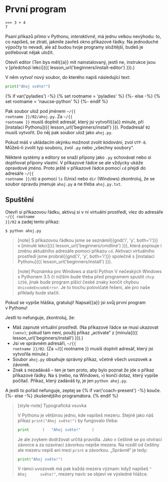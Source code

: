 # První program

```pycon
>>> 3 + 4
7
```

Psaní příkazů přímo v Pythonu, <em>interaktivně</em>,
má jednu velkou nevýhodu:
to, co napíšeš, se ztratí, jakmile zavřeš okno příkazové řádky.
Na jednoduché výpočty to nevadí, ale až budou tvoje programy složitější,
budeš je potřebovat nějak uložit.

Otevři editor
(Ten bys měl{{a}} mít nainstalovaný, jestli ne, instrukce jsou v [předchozí
lekci]({{ lesson_url('beginners/install-editor') }}).)

V něm vytvoř nový soubor, do kterého napiš následující text:

```python
print("Ahoj světe!")
```

{% if var('pyladies') -%}
{% set rootname = 'pyladies' %}
{%- else -%}
{% set rootname = 'naucse-python' %}
{%- endif %}

Pak soubor ulož pod jménem <code><span class="pythondir">~/{{ rootname }}</span>/02/ahoj.py</code>.
Za <code class="pythondir">~/{{ rootname }}</code> musíš doplnit adresář,
který jsi vytvořil{{a}} minule, při [instalaci Pythonu]({{ lesson_url('beginners/install') }}).
Podadresář `02` musíš vytvořit.
Do něj pak soubor ulož jako `ahoj.py`.

Pokud máš v ukládacím okýnku možnost zvolit <em>kódování</em>, zvol <code>UTF-8</code>.
Můžeš–li zvolit typ souboru, zvol <code>.py</code> nebo „všechny soubory“.


Některé systémy a editory se snaží přípony jako <code>.py</code> schovávat
nebo si doplňovat přípony vlastní. V příkazové řádce se ale vždycky ukáže
opravdové jméno.
Proto ještě v příkazové řádce pomocí `cd` přejdi do adresáře <code><span class="pythondir">~/{{ rootname }}</span>/02</code>
a pomocí `ls` (Unix) nebo `dir` (Windows) zkontroluj, že se soubor opravdu
jmenuje `ahoj.py` a ne třeba `ahoj.py.txt`.


## Spuštění

Otevři si příkazovou řádku, aktivuj si v ní virtuální prostředí,
vlez do adresáře <code><span class="pythondir">~/{{ rootname }}</span>/02</code>
a zadej tento příkaz:

```console
$ python ahoj.py
```

> [note]
> S příkazovou řádkou jsme se seznámil{{gnd('i', 'y', both='i')}}
> v [minulé lekci]({{ lesson_url('beginners/cmdline') }}), která popisuje i změnu aktuálního
> adresáře pomocí příkazu `cd`.
> Aktivaci virtuálního prostředí jsme probral{{gnd('i', 'y', both='i')}} společně
> s [instalací Pythonu]({{ lesson_url('beginners/install') }}).

> [note] Poznámka pro Windows a starší Python
> V nečeských Windows s Pythonem 3.5 či nižším bude třeba před
> programem spustit `chcp 1250`, jinak bude program píšící české
> znaky končit chybou `UnicodeEncodeError`.
> Je to trochu polovičaté řešení, ale pro naše příklady bude stačit.

Pokud se vypíše hláška, gratuluji!
Napsal{{a}} jsi svůj první program v Pythonu!

Jestli to nefunguje, zkontroluj, že:

* Máš zapnuté virtuální prostředí.
  (Na příkazové řádce se musí ukazovat <code>(venv)</code>;
  pokud tam není, použij příkaz „activate“ z [minula]({{ lesson_url('beginners/install') }}).)
* Jsi ve správném adresáři, <code><span class="pythondir">~/{{ rootname }}</span>/02</code>.
  (Za <span class="pythondir">~/{{ rootname }}</span> musíš doplnit adresář, který jsi vytvořila minule.)
* Soubor `ahoj.py` obsahuje správný příkaz, včetně všech uvozovek a závorek.
* Znak `$` nezadáváš – ten je tam proto, aby bylo poznat že jde o příkaz příkazové
  řádky.
  Na `$` (nebo, na Windows, `>`) končí dotaz, který vypíše počítač.
  Příkaz, který zadáváš ty, je jen `python ahoj.py`.

A jestli to pořád nefunguje, zeptej se
{% if var('coach-present') -%}
kouče.
{%- else -%}
zkušenějšího programátora. <!-- XXX: where to direct people? -->
{% endif %}


> [style-note] Typografická vsuvka
>
> V Pythonu je většinou jedno, kde napíšeš mezeru. Stejně jako náš příkaz
> `print("Ahoj světe!")` by fungovalo třeba:
>
> ```python
> print      (   "Ahoj světe!"     )
> ```
>
> Je ale zvykem dodržovat určitá pravidla.
> Jako v češtině se po otvírací závorce a za
> ozavírací závorkou nepíše mezera.
> Na rozdíl od češtiny ale mezeru nepiš ani mezi `print` a závorkou.
> „Správně“ je tedy:
>
> ```python
> print("Ahoj světe!")
> ```
>
> V rámci uvozovek má pak každá mezera význam: když napíšeš
> `"    Ahoj      světe!"`, mezery navíc se objeví ve výsledné hlášce.

